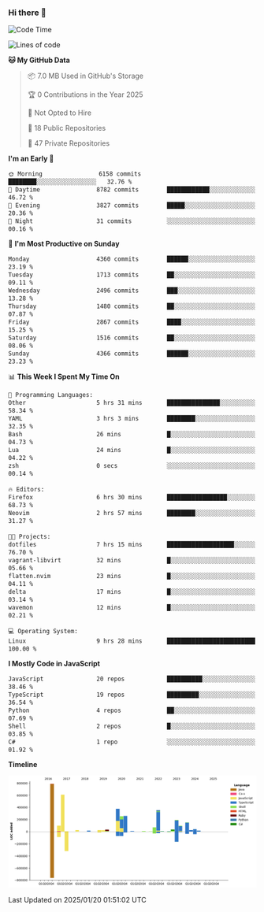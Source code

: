 ### Hi there 👋

<!--
**Clumsy-Coder/Clumsy-Coder** is a ✨ _special_ ✨ repository because its `README.md` (this file) appears on your GitHub profile.

Here are some ideas to get you started:

- 🔭 I’m currently working on ...
- 🌱 I’m currently learning ...
- 👯 I’m looking to collaborate on ...
- 🤔 I’m looking for help with ...
- 💬 Ask me about ...
- 📫 How to reach me: ...
- 😄 Pronouns: ...
- ⚡ Fun fact: ...
-->

<!-- anmol098/waka-readme-stats -->
<!--START_SECTION:waka-->
![Code Time](http://img.shields.io/badge/Code%20Time-1%2C128%20hrs%2012%20mins-blue)

![Lines of code](https://img.shields.io/badge/From%20Hello%20World%20I%27ve%20Written-3.5%20million%20lines%20of%20code-blue)

**🐱 My GitHub Data** 

> 📦 7.0 MB Used in GitHub's Storage 
 > 
> 🏆 0 Contributions in the Year 2025
 > 
> 🚫 Not Opted to Hire
 > 
> 📜 18 Public Repositories 
 > 
> 🔑 47 Private Repositories 
 > 
**I'm an Early 🐤** 

```text
🌞 Morning                6158 commits        ████████░░░░░░░░░░░░░░░░░   32.76 % 
🌆 Daytime                8782 commits        ████████████░░░░░░░░░░░░░   46.72 % 
🌃 Evening                3827 commits        █████░░░░░░░░░░░░░░░░░░░░   20.36 % 
🌙 Night                  31 commits          ░░░░░░░░░░░░░░░░░░░░░░░░░   00.16 % 
```
📅 **I'm Most Productive on Sunday** 

```text
Monday                   4360 commits        ██████░░░░░░░░░░░░░░░░░░░   23.19 % 
Tuesday                  1713 commits        ██░░░░░░░░░░░░░░░░░░░░░░░   09.11 % 
Wednesday                2496 commits        ███░░░░░░░░░░░░░░░░░░░░░░   13.28 % 
Thursday                 1480 commits        ██░░░░░░░░░░░░░░░░░░░░░░░   07.87 % 
Friday                   2867 commits        ████░░░░░░░░░░░░░░░░░░░░░   15.25 % 
Saturday                 1516 commits        ██░░░░░░░░░░░░░░░░░░░░░░░   08.06 % 
Sunday                   4366 commits        ██████░░░░░░░░░░░░░░░░░░░   23.23 % 
```


📊 **This Week I Spent My Time On** 

```text
💬 Programming Languages: 
Other                    5 hrs 31 mins       ███████████████░░░░░░░░░░   58.34 % 
YAML                     3 hrs 3 mins        ████████░░░░░░░░░░░░░░░░░   32.35 % 
Bash                     26 mins             █░░░░░░░░░░░░░░░░░░░░░░░░   04.73 % 
Lua                      24 mins             █░░░░░░░░░░░░░░░░░░░░░░░░   04.22 % 
zsh                      0 secs              ░░░░░░░░░░░░░░░░░░░░░░░░░   00.14 % 

🔥 Editors: 
Firefox                  6 hrs 30 mins       █████████████████░░░░░░░░   68.73 % 
Neovim                   2 hrs 57 mins       ████████░░░░░░░░░░░░░░░░░   31.27 % 

🐱‍💻 Projects: 
dotfiles                 7 hrs 15 mins       ███████████████████░░░░░░   76.70 % 
vagrant-libvirt          32 mins             █░░░░░░░░░░░░░░░░░░░░░░░░   05.66 % 
flatten.nvim             23 mins             █░░░░░░░░░░░░░░░░░░░░░░░░   04.11 % 
delta                    17 mins             █░░░░░░░░░░░░░░░░░░░░░░░░   03.14 % 
wavemon                  12 mins             █░░░░░░░░░░░░░░░░░░░░░░░░   02.21 % 

💻 Operating System: 
Linux                    9 hrs 28 mins       █████████████████████████   100.00 % 
```

**I Mostly Code in JavaScript** 

```text
JavaScript               20 repos            ██████████░░░░░░░░░░░░░░░   38.46 % 
TypeScript               19 repos            █████████░░░░░░░░░░░░░░░░   36.54 % 
Python                   4 repos             ██░░░░░░░░░░░░░░░░░░░░░░░   07.69 % 
Shell                    2 repos             █░░░░░░░░░░░░░░░░░░░░░░░░   03.85 % 
C#                       1 repo              ░░░░░░░░░░░░░░░░░░░░░░░░░   01.92 % 
```



**Timeline**

![Lines of Code chart](https://raw.githubusercontent.com/Clumsy-Coder/Clumsy-Coder/main/assets/bar_graph.png)


 Last Updated on 2025/01/20 01:51:02 UTC
<!--END_SECTION:waka-->
